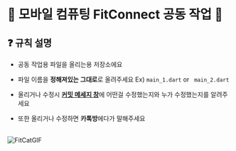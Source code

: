 
# 💩 모바일 컴퓨팅 FitConnect 공동 작업 💩

## ❓ 규칙 설명   
- 공동 작업용 파일을 올리는용 저장소에요   

- 파일 이름을 **정해져있는 그대로**로 올려주세요   Ex) ` main_1.dart `  or ` main_2.dart`
- 올리거나 수정시 <u>**커밋 메세지 창**</u>에 어떤걸 수정했는지와 누가 수정했는지를 알려주세요
- 또한 올리거나 수정하면 **카톡방**에다가 말해주세요

<br>  ![FitCatGIF](https://github.com/tmddbs/FitConnect/assets/75741576/6e297ec4-36b9-4c74-82c6-4144f91d90d6)
